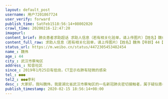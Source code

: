 ```yaml
---
layout: default_post
username: 用户7201867724
user_verify: forward
publish_time: SatFeb1518:56:14+08002020
crawl_time: 20200216-12:47:20
imageurl: 
content_brief: 肺炎患者求助超话 求助人信息（若有相关化验单，请上传图片）【姓名】魏伟【年龄】44【所在城市】武汉市蔡甸区【所在小区、社区】知音社区【患病时间】2019年1月25日有低烧，CT显示右肺有轻微的感染【联系方式】●●●【其他紧急联系人】●●●  李利【病情描述】大家好，我叫魏 ...全文
content_full_raw: 求助人信息（若有相关化验单，请上传图片）【姓名】魏伟【年龄】44【所在城市】武汉市蔡甸区【所在小区、社区】知音社区【患病时间】2019年1月25日有低烧，CT显示右肺有轻微的感染【联系方式】●●●【其他紧急联系人】●●●李利【病情描述】大家好，我叫魏伟，我是湖北省武汉市蔡甸区的一名新冠肺炎密切接触者，属于疑似患者。于二月一日开始在蔡甸区党校进行单人单间的单独隔离，后于二月六日转到蔡甸区城市便捷酒店继续单人单间继续隔离。城市便捷酒店隔离期间未发现有发热现象，后来于二月十日做过一次核酸试剂检测。二月十三日经管理人员告知检查结果为阴性，将近中午的时候他们让我清东西退房。我被告知的信息是:送我们到蔡甸区九康医院做检查，如果检查结果正常就可以让我们回家。由于管理人员催促得很急，午饭都没来得及吃就兴高采烈的上了一辆公交车(同行的有十几个隔离人员和一辆政府人员乘坐的商务车)。谁知公交车把我们送到了大集街健康谷(后来上网搜索才得知这是一家方舱医院)，政府工作人员把我们安排在三楼，一间房里面有四个疑似患者。他们说这里隔离的都是试剂检测为阴性的，不会交叉感染。但是我觉得这还是隔离吗？这不是人为的增加交叉感染嘛！简直就是草菅人命啊！截止到现在没有采取任何检查或者防护措施，就只是四个人一起关着。二月十四日晚，同房间有一个疑似患者自己打电话到蔡甸区人民医院检验科询问后被告知他最近的一次试剂检测结果为阳性，他属于确诊患者，马上会有救护车来接他去定点医院治疗。当时隔离间的我们另外三个人瞬间就崩溃了，因为我们三个人和他这个检测为“阴性”(试剂检测结果为阳性)的共处一室达到三十多个小时。这说明我前期的十五天单独隔离已经是前功尽弃，我极有可能被他交叉感染，传染上新型冠状病毒肺炎。二月十四晚我们“隔离间”有一个人被告知达不到隔离条件，可以回家了，马上有车来接他回家，凌晨一点左右这个人就离开了。我们隔离间走了两个人，我相信很快就会有新的核酸检测为“阴性”的隔离人员住进来。房间的门栓还被他们拆除了，防止我们不让新来的“阴性”隔离人员进房间。现在我每天都是提心吊胆，坐卧不宁。完全无法好好休息，每天只能睡2-3个小时，还时时担心有新的“阴性”隔离人员把变异的新冠肺炎病毒带进来。我弄不懂这种措施到底是在控制疫情还是在扩散疫情?这种情况不是在控制疫情而是在扩散疫情啊！！我只要求回到城市便捷酒店单独隔离！！武汉
status_url: https://m.weibo.cn/status/4472305453482454
name_: 魏伟
age_: 44
city_: 武汉市蔡甸区
address_: 知音社区
since_: 2019年1月25日有低烧，CT显示右肺有轻微的感染
tel_: ●●●
tel2_: ●●●李利
desc_: 大家好，我叫魏伟，我是湖北省武汉市蔡甸区的一名新冠肺炎密切接触者，属于疑似患者。于二月一日开始在蔡甸区党校进行单人单间的单独隔离，后于二月六日转到蔡甸区城市便捷酒店继续单人单间继续隔离。城市便捷酒店隔离期间未发现有发热现象，后来于二月十日做过一次核酸试剂检测。二月十三日经管理人员告知检查结果为阴性，将近中午的时候他们让我清东西退房。我被告知的信息是送我们到蔡甸区九康医院做检查，如果检查结果正常就可以让我们回家。由于管理人员催促得很急，午饭都没来得及吃就兴高采烈的上了一辆公交车(同行的有十几个隔离人员和一辆政府人员乘坐的商务车)。谁知公交车把我们送到了大集街健康谷(后来上网搜索才得知这是一家方舱医院)，政府工作人员把我们安排在三楼，一间房里面有四个疑似患者。他们说这里隔离的都是试剂检测为阴性的，不会交叉感染。但是我觉得这还是隔离吗？这不是人为的增加交叉感染嘛！简直就是草菅人命啊！截止到现在没有采取任何检查或者防护措施，就只是四个人一起关着。二月十四日晚，同房间有一个疑似患者自己打电话到蔡甸区人民医院检验科询问后被告知他最近的一次试剂检测结果为阳性，他属于确诊患者，马上会有救护车来接他去定点医院治疗。当时隔离间的我们另外三个人瞬间就崩溃了，因为我们三个人和他这个检测为“阴性”(试剂检测结果为阳性)的共处一室达到三十多个小时。这说明我前期的十五天单独隔离已经是前功尽弃，我极有可能被他交叉感染，传染上新型冠状病毒肺炎。二月十四晚我们“隔离间”有一个人被告知达不到隔离条件，可以回家了，马上有车来接他回家，凌晨一点左右这个人就离开了。我们隔离间走了两个人，我相信很快就会有新的核酸检测为“阴性”的隔离人员住进来。房间的门栓还被他们拆除了，防止我们不让新来的“阴性”隔离人员进房间。现在我每天都是提心吊胆，坐卧不宁。完全无法好好休息，每天只能睡2-3个小时，还时时担心有新的“阴性”隔离人员把变异的新冠肺炎病毒带进来。我弄不懂这种措施到底是在控制疫情还是在扩散疫情?这种情况不是在控制疫情而是在扩散疫情啊！！我只要求回到城市便捷酒店单独隔离！！武汉
publish_timestamp: 2020-02-15 18:56:14+08:00
---
```

